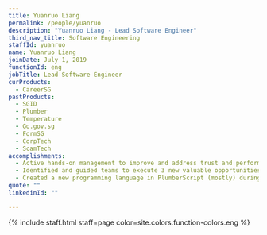 ```yaml
---
title: Yuanruo Liang
permalink: /people/yuanruo
description: "Yuanruo Liang - Lead Software Engineer"
third_nav_title: Software Engineering
staffId: yuanruo
name: Yuanruo Liang
joinDate: July 1, 2019
functionId: eng
jobTitle: Lead Software Engineer
curProducts:
  - CareerSG
pastProducts:
  - SGID
  - Plumber
  - Temperature
  - Go.gov.sg
  - FormSG
  - CorpTech
  - ScamTech
accomplishments:
  - Active hands-on management to improve and address trust and performance.
  - Identified and guided teams to execute 3 new valuable opportunities - EnterpriseSG, CareersGovSG, and PA CRM - without additional resourcing and limited cross-functional support.
  - Created a new programming language in PlumberScript (mostly) during H4PG, which is a first at OGP.
quote: ""
linkedinId: ""

---
```


{% include staff.html staff=page color=site.colors.function-colors.eng %}
